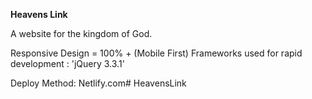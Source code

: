 **Heavens Link**

A website for the kingdom of God.

Responsive Design = 100% + (Mobile First)
Frameworks used for rapid development : 'jQuery 3.3.1'

Deploy Method: Netlify.com# HeavensLink
